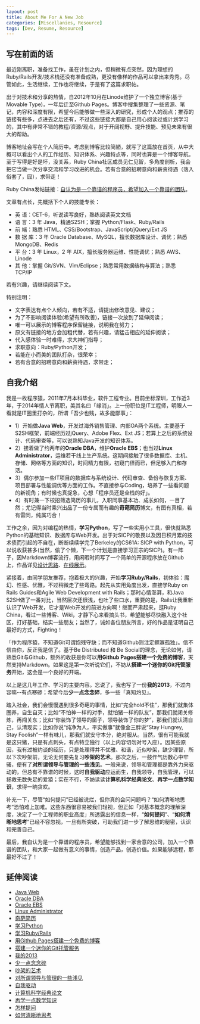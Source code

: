 ```yaml
---
layout: post
title: About Me For A New Job
categories: [Miscellanies, Resource]
tags: [Dev, Resume, Resource]
---
```


## 写在前面的话

最近刚离职，准备找工作，虽在计划之内，但稍微有点突然，因为理想的Ruby/Rails开发/技术栈还没有准备成熟，更没有像样的作品可以拿出来秀秀。尽管如此，生活继续，工作也将继续，于是有了这篇求职帖。

出于对技术和分享的热情，自2012年10月在Linode维护了一个独立博客(基于Movable Type)，一年后迁至Github Pages。博客中搜集整理了一些资源、笔记，内容和深度有限，希望今后能够做一些深入的研究，形成个人的观点；推荐的链接有些多，点进去之后还有，不过这些链接大都是自己用心阅读过或计划学习的，其中有非常不错的教程/资源/观点，对于开阔视野、提升技能、预见未来有很大的帮助。

博客地址会写在个人简历中。考虑到博客比较简陋，就写了这篇放在首页，从中大概可以看出个人的工作经历、知识体系、兴趣特点等，同时也算是一个博客导航。至于写得是好是坏，没关系，Ruby China社区成员见仁见智，多角度剖析，我会把它当做一次分享交流和学习改进的机会。若有合意的招聘意向和薪资待遇（落入俗套了，囧），求带走！

Ruby China发帖链接：[自认为是一个靠谱的程序员，希望加入一个靠谱的团队](http://ruby-china.org/topics/17398)。

文章有点长，先概括下个人的技能专长：

* 英        语：CET-6，听说读写良好，熟练阅读英文文档
* 语        言：3 年 Java，精通S2SH；掌握 Python/Flask、Ruby/Rails
* 前        端：熟悉 HTML、CSS/Bootstrap、JavaScript/jQuery/Ext JS
* 数  据  库：3 年 Oracle Database、MySQL，擅长数据库设计、调优；熟悉 MongoDB、Redis 
* 平        台：3 年 Linux，2 年 AIX，擅长服务器运维、性能调优；熟悉 AWS、Linode 
* 其        他：掌握 Git/SVN、Vim/Eclipse；熟悉常用数据结构与算法；熟悉 TCP/IP 

若有兴趣，请继续阅读下文。

特别注明：

* 文字表达有点个人倾向，若有不适，请提出修改意见、建议；
* 为了不影响阅读体验(希望有所改善)，链接一次放到了延伸阅读；
* 唯一可以展示的博客程序保留链接，说明我在努力；
* 原文有链接的地方会加粗代替，若有兴趣，请猛击相应的延伸阅读；
* 代入感体验一时难得，求大神们指导；
* 求职意向：Ruby/Python开发；
* 若能在小而美的团队打杂，很荣幸；
* 若有合意的招聘意向和薪资待遇，求带走；

## 自我介绍

我是一枚程序猿，2011年7月本科毕业，软件工程专业。目前坐标深圳，工作近3年，于2014年情人节离职，美其名曰「缘消」。上一份职位是IT工程师，明眼人一看就是IT圈里打杂的，所谓「吾少也贱，故多能鄙事」：

* 1）开始做**Java Web**，开发过海外销售管理、内部OA两个系统。主要基于S2SH框架，前端经历过jQuery、Adobe Flex、Ext JS；若算上之后的系统设计、代码审查等，可以说熟知Java开发的知识体系。
* 2）接着做了约两年的**Oracle DBA**，维护**Oracle EBS**；也当过**Linux Administrator**，运维若干线上生产系统。这期间接触了很多数据库、主机、存储、网络等方面的知识，时间精力有限，初窥门径而已，但足够入门和存活。
* 3）偶尔参加一些IT项目的数据库与系统设计、代码审查、备份与恢复方案、项目部署与性能调优等方面的工作。不直接参与Coding，培养了一些看问题的新视角；有时候也真捉急，心想「程序员还是全栈的好」。
* 4）有时兼一下校招筛选简历的事儿，入职同事基本功、成长如何，一目了然；尤记得当时乘兴出品了一份专属而有趣的**奇葩简历**博文，有图有真相，若有雷同，纯属巧合！

工作之余，因为对编程的热情，**学习Python**，写了一些实用小工具，很快就熟悉Python的基础知识、数据库与Web开发。出于对SICP的敬畏以及因日积月累的技术债而引起的不自在，断断续续学完了Berkeley的CS61A: SICP with Python，可以说收获甚多(当然，偷了个懒，下一个计划是直接学习正宗的SICP)。有一阵子，因Markdown博客流行，用闲暇时间写了一个简单的开源程序放在Github上，作品详见[设计思路](https://github.com/dylanninin/blog/)、[在线展示](http://ec2-54-254-45-254.ap-southeast-1.compute.amazonaws.com/)。

紧接着，由同学朋友推荐，抱着极大的兴趣，开始**学习Ruby/Rails**，初体验：魔幻、性感、优雅，不过稍微走了些弯路。起先从实用角度出发，直接学Ruby on Rails Guides和Agile Web Development with Rails；那时心情澎湃，和Java S2SH做了一番对比，当然层次还很浅，也吐了些口水，重要的是，Rails让我重新认识了Web开发，它才是Web开发的前进方向啊！继而严肃起来，逛Ruby China，看过一些博客、Wiki，才静下心来看搞头书，希望能够尽快融入这个社区，打好基础，结实一些朋友；当然了，诚如各位朋友所言，好的作品是证明自己最好的方式，Fighting！

「作为程序猿，不知道Git可谓抱残守缺；而不知道Github则注定鳏寡孤独」。信不信由你，反正我是信了。基于Be Distributed 和 Be Social的理念，无论如何，请熟悉Git与Github，额外的收获是你可以**用Github Pages搭建一个免费的博客**，天然支持Markdown。如果这是第一次听说它们，不妨从**搭建一个迷你的Git托管服务**开始，这会是一个良好的开端。

以上是这几年工作、学习的主要内容。忘说了，我也写了一份**我的2013**，不过内容嘛--有点寒碜；希望今后**少一点念念碎**，多一些「真知灼见」。

踏入社会，我们会慢慢遇到很多奇葩的事情，比如“完全hold不住”，那我们就集体圈养，自生自灭；比如“不怕神一样的对手，就怕猪一样的队友”，那我们就闭关修炼，再闯关东；比如“你装饰了领导的窗子，领导装饰了你的梦”，那我们就认清自己，认清现实；比如你说“纯净为人，平实做事”就像金三胖说“Stay Hungrey, Stay Foolish”一样有味儿，那我们就安守本分，绝对服从。当然，很有可能我就是这只猪，只是有点刺头，有点特立独行（以上内容切勿对号入座）。因某些原因，我有过被约谈的经历，只是处理得并不优雅、和谐，近似吵架，缺少理智，所以下次吵架前，无论无何要先复习**吵架的艺术**。那次之后，一鼓作气历数心中牢骚，便有了**对所谓领导与管理的一些浅见**。一般来说，领导和管理都是靠外力来驱动的，但总有不靠谱的时候，这时**自我驱动**应运而生，自我领导，自我管理，可以拯救无数失足的爱猿；实在不行，不妨读读**计算机科学经典论文**、**再学一点数学知识**，求得一晌贪欢。

补充一下，尽管“如何提问”已经被说烂，但你真的会问问题吗？“如何清晰地思考”恐怕难上加难。这些东西很容易被我们轻视，但正如「对基本概念的理解深度，决定了一个工程师的职业高度」所透露出的信息一样，“**如何提问**”、“**如何清晰地思考**”已经不容忽视，一旦有所突破，可助我们进一步了解思维的秘密，认识和完善自己。

最后，我自认为是一个靠谱的程序员，希望能够找到一家合意的公司，加入一个靠谱的团队，和大家一起做有意义的事情，创造产品，创造价值。如果能够远程，那最好不过了！

## 延伸阅读

* [Java Web](http://dylanninin.com/blog/2013/10/09/java_resource.html)
* [Oracle DBA](http://dylanninin.com/blog/2013/10/26/oracle_dba.html)
* [Oracle EBS](http://dylanninin.com/blog/2013/10/25/oracle_ebs.html)
* [Linux Administrator](http://dylanninin.com/blog/2013/10/25/linux.html)
* [奇葩简历](http://dylanninin.com/blog/2013/11/10/resumes.html)
* [学习Python](http://dylanninin.com/blog/2013/11/23/python_resource.html)
* [学习Ruby/Rails](http://dylanninin.com/blog/2014/01/02/rails.html)
* [用Github Pages搭建一个免费的博客](http://dylanninin.com/blog/2013/11/02/free_blogs.html)
* [搭建一个迷你的Git托管服务](http://dylanninin.com/blog/2013/12/23/git_server.html)
* [我的2013](http://dylanninin.com/blog/2014/01/02/my2013.html)
* [少一点念念碎](http://dylanninin.com/blog/2013/12/10/tweets.html)
* [吵架的艺术](http://dylanninin.com/blog/2013/12/08/disagree.html)
* [对所谓领导与管理的一些浅见](http://dylanninin.com/blog/2013/12/07/management.html)
* [自我驱动](http://dylanninin.com/blog/2013/12/28/self-driven.html)
* [计算机科学经典论文](http://dylanninin.com/blog/2013/12/12/classical_cs_texts.html)
* [再学一点数学知识](http://dylanninin.com/blog/2013/12/06/math.html)
* [怎样提问](http://dylanninin.com/blog/2013/12/30/ask_for_help.html)
* [如何清晰地思考](http://dylanninin.com/blog/2013/12/11/thinking.html)

